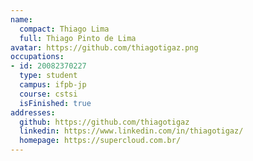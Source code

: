 ```yaml
---
name:
  compact: Thiago Lima
  full: Thiago Pinto de Lima
avatar: https://github.com/thiagotigaz.png
occupations:
- id: 20082370227
  type: student
  campus: ifpb-jp
  course: cstsi
  isFinished: true
addresses:
  github: https://github.com/thiagotigaz
  linkedin: https://www.linkedin.com/in/thiagotigaz/
  homepage: https://supercloud.com.br/
---
```

